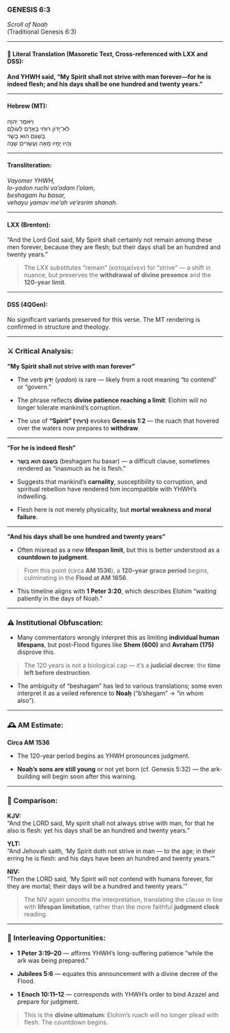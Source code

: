 ### **GENESIS 6:3**

_Scroll of Noaḥ_  
(Traditional Genesis 6:3)

---

#### 📜 Literal Translation (Masoretic Text, Cross-referenced with LXX and DSS):

**And YHWH said, “My Spirit shall not strive with man forever—for he is indeed flesh; and his days shall be one hundred and twenty years.”**

---

#### Hebrew (MT):

וַיֹּאמֶר יְהוָה  
לֹא־יָדוֹן רוּחִי בָאָדָם לְעוֹלָם  
בְּשַׁגַּם הוּא בָשָׂר  
וְהָיוּ יָמָיו מֵאָה וְעֶשְׂרִים שָׁנָה

---

#### Transliteration:

_Vayomer YHWH,  
lo-yadon ruchi va’adam l’olam,  
beshagam hu basar,  
vehayu yamav me’ah ve’esrim shanah._

---

#### LXX (Brenton):

“And the Lord God said, My Spirit shall certainly not remain among these men forever, because they are flesh; but their days shall be an hundred and twenty years.”

> The LXX substitutes “remain” (καταμεῖνεν) for “strive” — a shift in nuance, but preserves the **withdrawal of divine presence** and the **120-year limit**.

---

#### DSS (4QGen):

No significant variants preserved for this verse. The MT rendering is confirmed in structure and theology.

---

### ⚔️ Critical Analysis:

**“My Spirit shall not strive with man forever”**

- The verb **יָדוֹן** (_yadon_) is rare — likely from a root meaning “to contend” or “govern.”
    
- The phrase reflects **divine patience reaching a limit**: Elohim will no longer tolerate mankind’s corruption.
    
- The use of **“Spirit” (רוּחִי)** evokes **Genesis 1:2** — the ruach that hovered over the waters now prepares to **withdraw**.
    

---

**“For he is indeed flesh”**

- **בְּשַׁגַּם הוּא בָשָׂר** (beshagam hu basar) — a difficult clause, sometimes rendered as “inasmuch as he is flesh.”
    
- Suggests that mankind’s **carnality**, susceptibility to corruption, and spiritual rebellion have rendered him incompatible with YHWH’s indwelling.
    
- Flesh here is not merely physicality, but **mortal weakness and moral failure**.
    

---

**“And his days shall be one hundred and twenty years”**

- Often misread as a new **lifespan limit**, but this is better understood as a **countdown to judgment**.
    

> From this point (circa **AM 1536**), a **120-year grace period** begins, culminating in the **Flood at AM 1656**.

- This timeline aligns with **1 Peter 3:20**, which describes Elohim “waiting patiently in the days of Noaḥ.”
    

---

### ⚠️ Institutional Obfuscation:

- Many commentators wrongly interpret this as limiting **individual human lifespans**, but post-Flood figures like **Shem (600)** and **Avraham (175)** disprove this.
    

> The 120 years is not a biological cap — it’s a **judicial decree**: the **time left before destruction**.

- The ambiguity of “beshagam” has led to various translations; some even interpret it as a veiled reference to **Noaḥ** (“b’shegam” → “in whom also”).
    

---

### 🕰️ AM Estimate:

**Circa AM 1536**

- The 120-year period begins as YHWH pronounces judgment.
    
- **Noaḥ’s sons are still young** or not yet born (cf. Genesis 5:32) — the ark-building will begin soon after this warning.
    

---

### 📖 Comparison:

**KJV:**  
“And the LORD said, My spirit shall not always strive with man, for that he also is flesh: yet his days shall be an hundred and twenty years.”

**YLT:**  
“And Jehovah saith, ‘My Spirit doth not strive in man — to the age; in their erring he is flesh: and his days have been an hundred and twenty years.’”

**NIV:**  
“Then the LORD said, ‘My Spirit will not contend with humans forever, for they are mortal; their days will be a hundred and twenty years.’”

> The NIV again smooths the interpretation, translating the clause in line with **lifespan limitation**, rather than the more faithful **judgment clock** reading.

---

### 🔗 Interleaving Opportunities:

- **1 Peter 3:19–20** — affirms YHWH’s long-suffering patience “while the ark was being prepared.”
    
- **Jubilees 5:6** — equates this announcement with a divine decree of the Flood.
    
- **1 Enoch 10:11–12** — corresponds with YHWH’s order to bind Azazel and prepare for judgment.
    

> This is the **divine ultimatum**: Elohim’s ruach will no longer plead with flesh. The countdown begins.